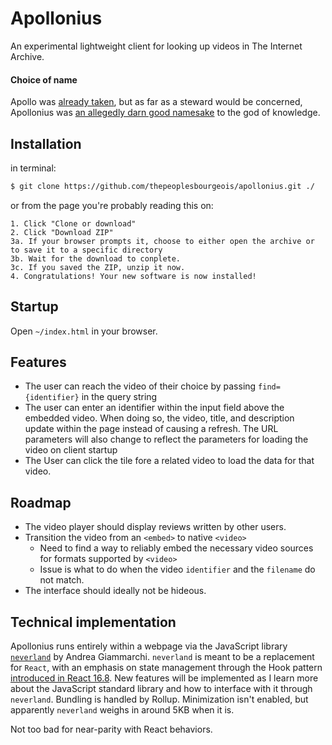 # Apollonius

An experimental lightweight client for looking up videos in The Internet Archive.

#### Choice of name

Apollo was [already taken](https://www.apollographql.com/), but as far as a steward would be concerned,
Apollonius was [an allegedly darn good namesake](https://en.wikipedia.org/wiki/Apollonius_of_Tyana#Historical_facts) to the god of knowledge.

## Installation

in terminal:
```bash
$ git clone https://github.com/thepeoplesbourgeois/apollonius.git ./
```

or from the page you're probably reading this on:

```
1. Click "Clone or download"
2. Click "Download ZIP"
3a. If your browser prompts it, choose to either open the archive or to save it to a specific directory
3b. Wait for the download to conplete.
3c. If you saved the ZIP, unzip it now.
4. Congratulations! Your new software is now installed!
```

## Startup

Open `~/index.html` in your browser.

## Features

- The user can reach the video of their choice by passing `find={identifier}` in the query string
- The user can enter an identifier within the input field above the embedded video. When doing so,
  the video, title, and description update within the page instead of causing a refresh. The URL parameters will
  also change to reflect the parameters for loading the video on client startup
- The User can click the tile fore a related video to load the data for that video.

## Roadmap

- The video player should display reviews written by other users.
- Transition the video from an `<embed>` to native `<video>`
  - Need to find a way to reliably embed the necessary video sources for formats supported by `<video>`
  - Issue is what to do when the video `identifier` and the `filename` do not match.
- The interface should ideally not be hideous.

## Technical implementation

Apollonius runs entirely within a webpage via the JavaScript library [`neverland`](https://github.com/webreflection/neverland)
by Andrea Giammarchi. `neverland` is meant to be a replacement for `React`, with
an emphasis on state management through the Hook pattern [introduced in React 16.8](https://reactjs.org/docs/hooks-intro.html).
New features will be implemented as I learn more about the JavaScript standard library
and how to interface with it through `neverland`. Bundling is handled by Rollup.
Minimization isn't enabled, but apparently `neverland` weighs in around 5KB when it is.

Not too bad for near-parity with React behaviors.
